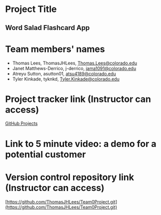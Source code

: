 # Project Title #
## Word Salad Flashcard App #

# Team members' names #
 * Thomas Lees, ThomasJHLees, Thomas.Lees@colorado.edu
 * Janet Matthews-Derrico, j-derrico, jama1091@colorado.edu
 * Atreyu Sutton, asutton01, atsu4189@colorado.edu
 * Tyler Kinkade, tyknkd, Tyler.Kinkade@colorado.edu

# Project tracker link (Instructor can access) #
  [GitHub Projects](https://github.com/users/ThomasJHLees/projects/1)

# Link to 5 minute video: a demo for a potential customer #

# Version control repository link (Instructor can access) #
  [https://github.com/ThomasJHLees/Team0Project.git](https://github.com/ThomasJHLees/Team0Project.git)
